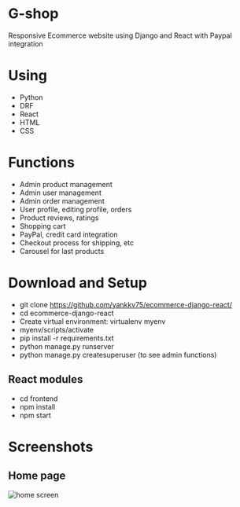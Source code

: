 # G-shop
Responsive Ecommerce website using Django and React with Paypal integration

# Using
* Python
* DRF
* React
* HTML
* CSS

# Functions
 * Admin product management 
 * Admin user management
 * Admin order management
 * User profile, editing profile, orders
 * Product reviews, ratings
 * Shopping cart
 * PayPal, credit card integration
 * Checkout process for shipping, etc
 * Carousel for last products

# Download and Setup 
 * git clone https://github.com/yankkv75/ecommerce-django-react/
 * cd ecommerce-django-react
 * Create virtual environment: virtualenv myenv
 * myenv/scripts/activate
 * pip install -r requirements.txt
 * python manage.py runserver
 * python manage.py createsuperuser (to see admin functions)

## React modules
 * cd frontend
 * npm install
 * npm start

# Screenshots
## Home page
![home screen](https://user-images.githubusercontent.com/107151785/173429225-7c602e48-ed6e-40fb-8b4a-8661abefb331.png)


